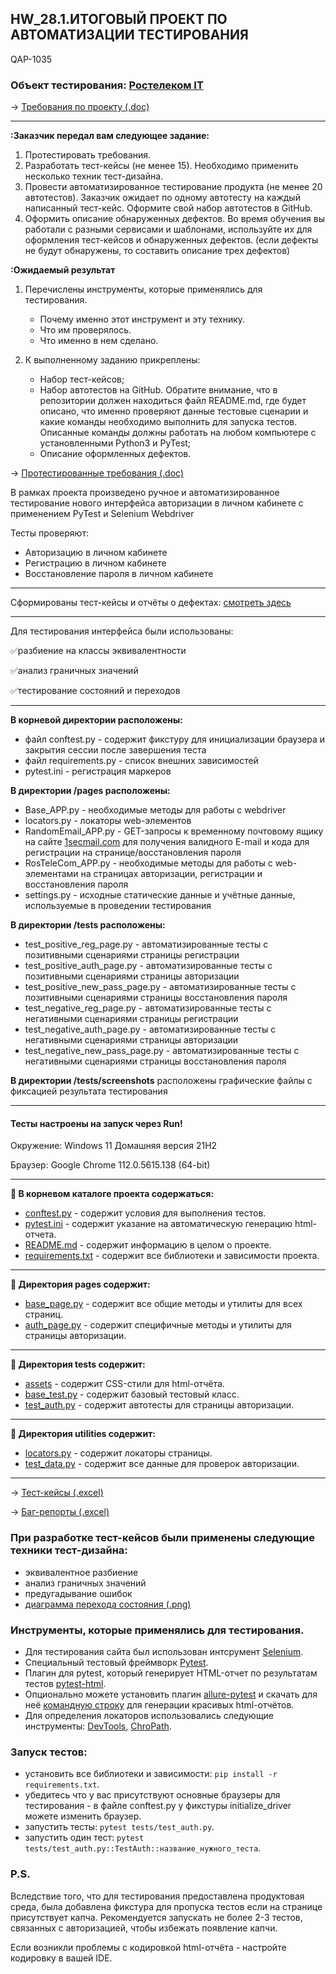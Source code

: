 ## HW_28.1.ИТОГОВЫЙ ПРОЕКТ ПО АВТОМАТИЗАЦИИ ТЕСТИРОВАНИЯ
QAP-1035
### Объект тестирования: [Ростелеком IT](https://b2c.passport.rt.ru)

→ [Требования по проекту (.doc)](https://docs.google.com/document/d/18DggAU8-W1-TEcbM9WgnG_L3YDF8uFKQrAS7rjS9w2g/edit?usp=sharing)
___
**:Заказчик передал вам следующее задание:**

1. Протестировать требования.
2. Разработать тест-кейсы (не менее 15). Необходимо применить несколько техник тест-дизайна.
3. Провести автоматизированное тестирование продукта (не менее 20 автотестов). Заказчик ожидает по одному автотесту на каждый написанный тест-кейс. Оформите свой набор автотестов в GitHub.
4. Оформить описание обнаруженных дефектов. Во время обучения вы работали с разными сервисами и шаблонами, используйте их для оформления тест-кейсов и обнаруженных дефектов. (если дефекты не будут обнаружены, то составить описание трех дефектов)

**:Ожидаемый результат**

1. Перечислены инструменты, которые применялись для тестирования.

   * Почему именно этот инструмент и эту технику.
   * Что им проверялось.
   * Что именно в нем сделано.
   
2. К выполненному заданию прикреплены:

   * Набор тест-кейсов;
   * Набор автотестов на GitHub. Обратите внимание, что в репозитории должен находиться файл README.md, где будет описано, что именно проверяют данные тестовые сценарии и какие команды необходимо выполнить для запуска тестов. Описанные команды должны работать на любом компьютере с установленными Python3 и PyTest;
   * Описание оформленных дефектов.

→ [Протестированные требования (.doc)](https://docs.google.com/document/d/1CGkBrCJ-5bS-VqMzsyX0Xakinjvp4bG6-4LIPTXHYEs/edit?usp=sharing)







В рамках проекта произведено ручное и автоматизированное тестирование нового интерфейса авторизации в личном кабинете с применением PyTest и Selenium Webdriver

Тесты проверяют:
* Авторизацию в личном кабинете
* Регистрацию в личном кабинете
* Восстановление пароля в личном кабинете
___
Сформированы тест-кейсы и отчёты о дефектах: [смотреть здесь](https://docs.google.com/spreadsheets/d/1aZWL0gVnk_XShbtlnsnQKIZt6Dn730fDVJlYXYJ-h-U/edit?usp=sharing)
___
Для тестирования интерфейса были использованы:

✅разбиение на классы эквивалентности

✅анализ граничных значений

✅тестирование состояний и переходов

___
**В корневой директории расположены:**
* файл conftest.py - содержит фикстуру для инициализации браузера и закрытия сессии после завершения теста
* файл requirements.py - список внешних зависимостей
* pytest.ini - регистрация маркеров

**В директории /pages расположены:**
* Base_APP.py - необходимые методы для работы с webdriver
* locators.py - локаторы web-элементов
* RandomEmail_APP.py - GET-запросы к временному почтовому ящику на сайте [1secmail.com](https://www.1secmail.com/) для получения валидного E-mail и кода для регистрации на странице/восстановления пароля
* RosTeleCom_APP.py - необходимые методы для работы с web-элементами на страницах авторизации, регистрации и восстановления пароля
* settings.py - исходные статические данные и учётные данные, используемые в проведении тестирования

**В директории /tests расположены:**
* test_positive_reg_page.py - автоматизированные тесты с позитивными сценариями страницы регистрации
* test_positive_auth_page.py - автоматизированные тесты с позитивными сценариями страницы авторизации
* test_positive_new_pass_page.py - автоматизированные тесты с позитивными сценариями страницы восстановления пароля
* test_negative_reg_page.py - автоматизированные тесты с негативными сценариями страницы регистрации
* test_negative_auth_page.py - автоматизированные тесты с негативными сценариями страницы авторизации
* test_negative_new_pass_page.py - автоматизированные тесты с негативными сценариями страницы восстановления пароля

**В директории /tests/screenshots** расположены графические файлы с фиксацией результата тестирования
___

#### Тесты настроены на запуск через Run!

Окружение: Windows 11 Домашняя версия 21H2

Браузер: Google Chrome 112.0.5615.138 (64-bit)



***
**:bookmark_tabs: В корневом каталоге проекта содержаться:**
* [conftest.py](https://github.com/mafaga00/Final_project_QAP1031/blob/master/conftest.py) - содержит условия для выполнения тестов.
* [pytest.ini](https://github.com/mafaga00/Final_project_QAP1031/blob/master/pytest.ini) - содержит указание на автоматическую генерацию html-отчета.
* [README.md](https://github.com/mafaga00/Final_project_QAP1031/blob/master/README.md) - содержит информацию в целом о проекте.
* [requirements.txt](https://github.com/mafaga00/Final_project_QAP1031/blob/master/requirements.txt) - содержит все библиотеки и зависимости проекта.
***
**:bookmark_tabs: Директория pages содержит:**
* [base_page.py](https://github.com/mafaga00/Final_project_QAP1031/blob/master/pages/base_page.py) - содержит все общие методы и утилиты для всех страниц.
* [auth_page.py](https://github.com/mafaga00/Final_project_QAP1031/blob/master/pages/auth_page.py) - содержит специфичные методы и утилиты для страницы авторизации.
***
**:bookmark_tabs: Директория tests содержит:**
* [assets](https://github.com/mafaga00/Final_project_QAP1031/blob/master/tests/assets) - содержит CSS-стили для html-отчёта.
* [base_test.py](https://github.com/mafaga00/Final_project_QAP1031/blob/master/tests/base_test.py) - содержит базовый тестовый класс.
* [test_auth.py](https://github.com/mafaga00/Final_project_QAP1031/blob/master/tests/test_auth.py) - содержит автотесты для страницы авторизации.
***
**:bookmark_tabs: Директория utilities содержит:**
* [locators.py](https://github.com/mafaga00/Final_project_QAP1031/blob/master/utilities/locators.py) - содержит локаторы страницы.
* [test_data.py](https://github.com/mafaga00/Final_project_QAP1031/blob/master/utilities/test_data.py) - содержит все данные для проверок авторизации.
***



→ [Тест-кейсы (.excel)](https://docs.google.com/spreadsheets/d/18tZqTErSz8f-QQOMp14v2XuCOlpA57ZgK445Zc1rid0/edit?usp=sharing)

→ [Баг-репорты (.excel)](https://docs.google.com/spreadsheets/d/1sQ3JHZdVSOD9qhUG3C5WgKHDRY0SQaYjlopVjvIEBmc/edit?usp=sharing)

### При разработке тест-кейсов были применены следующие техники тест-дизайна: 
 
* эквивалентное разбиение
* анализ граничных значений
* предугадывание ошибок
* [диаграмма перехода состояния (.png)](https://drive.google.com/file/d/1wNGMKdT0kgPsPadnHex9vZ1TwRDAKOfT/view?usp=sharing)


### Инструменты, которые применялись для тестирования.

* Для тестирования сайта был использован 
интсрумент [Selenium](https://www.selenium.dev/).
* Специальный тестовый фреймворк [Pytest](https://docs.pytest.org/).
* Плагин для pytest, который генерирует HTML-отчет по результатам тестов [pytest-html](https://pytest-html.readthedocs.io/en/latest/).
* Опционально можете установить плагин [allure-pytest](https://pypi.org/project/allure-pytest/) и скачать для неё [командную строку](https://repo.maven.apache.org/maven2/io/qameta/allure/allure-commandline/) для генерации красивых html-отчётов.
* Для определения локаторов использовались 
следующие инструменты: [DevTools](https://developer.chrome.com/docs/devto), [ChroPath](https://chrome.google.com/webstore/detail/chropath/ljngjbnaijcbncmcnjfhigebomdlkcjo).

### Запуск тестов:
* установить все библиотеки и зависимости: `pip install -r requirements.txt`.
* убедитесь что у вас присутствуют основные браузеры для тестирования - в файле conftest.py у фикстуры initialize_driver можете изменить браузер.
* запустить тесты: `pytest tests/test_auth.py`.
* запустить один тест: `pytest tests/test_auth.py::TestAuth::название_нужного_теста`.

### P.S.
Вследствие того, что для тестирования предоставлена продуктовая среда, была добавлена фикстура для пропуска тестов если на странице присутствует капча. Рекомендуется запускать не более 2-3 тестов, связанных с авторизацией, чтобы избежать появление капчи.

Если возникли проблемы с кодировкой html-отчёта - настройте кодировку в вашей IDE.


